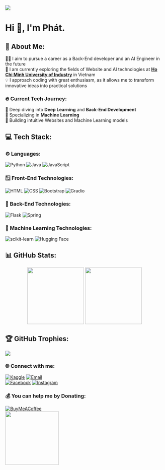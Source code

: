<img src="https://github.com/user-attachments/assets/b1c59858-f55d-4706-a1ad-9ad33296c209"/>

# Hi 👋, I'm Phát.

## 🌟 About Me:

👨‍💻 I aim to pursue a career as a Back-End developer and an AI Engineer in the future</br>
🔬 I am currently exploring the fields of Website and AI technologies at [**Ho Chi Minh University of Industry**](https://iuh.edu.vn/) in Vietnam</br>
💡 I approach coding with great enthusiasm, as it allows me to transform innovative ideas into practical solutions</br>

### 🔥 Current Tech Journey:
🌱 Deep diving into **Deep Learning** and **Back-End Development**</br>
🦾 Specializing in **Machine Learning**</br>
🚀 Building intuitive Websites and Machine Learning models</br>

## 💻 Tech Stack:
### ⚙️ Languages:
![Python](https://img.shields.io/badge/python-3670A0?style=for-the-badge&logo=python&logoColor=ffdd54)
![Java](https://img.shields.io/badge/Java-%23E34F26.svg?style=for-the-badge&logo=openjdk&logoColor=white)
![JavaScript](https://img.shields.io/badge/-JavaScript-F7DF1E?style=for-the-badge&logo=javascript&logoColor=black)
### 🪟 Front-End Technologies:
![HTML](https://img.shields.io/badge/html-%23E34F26.svg?style=for-the-badge&logo=html5&logoColor=white)
![CSS](https://img.shields.io/badge/CSS-0099FF?&style=for-the-badge&logo=css3&logoColor=white)
![Bootstrap](https://img.shields.io/badge/Bootstrap-563D7C?style=for-the-badge&logo=bootstrap&logoColor=white)
![Gradio](https://img.shields.io/badge/-Gradio-000000?style=for-the-badge&logo=gradio&logoColor=%23F05033.svg)
### 🔧 Back-End Technologies:
<!--![Django](https://img.shields.io/badge/Django-092E20?style=for-the-badge&logo=django&logoColor=green)
![MySQL](https://img.shields.io/badge/MySQL-4479A1?style=for-the-badge&logo=mysql&logoColor=white)-->
![Flask](https://img.shields.io/badge/Flask-000000?style=for-the-badge&logo=Flask&logoColor=white)
![Spring](https://img.shields.io/badge/Spring-6DB33F?style=for-the-badge&logo=spring&logoColor=white)
### 🤖 Machine Learning Technologies:
<!--![TensorFlow](https://img.shields.io/badge/TensorFlow-%23FF6F00.svg?style=for-the-badge&logo=TensorFlow&logoColor=white)
![PyTorch](https://img.shields.io/badge/PyTorch-%23EE4C2C.svg?style=for-the-badge&logo=PyTorch&logoColor=white)
![Keras](https://img.shields.io/badge/Keras-%23D00000.svg?style=for-the-badge&logo=Keras&logoColor=white)-->
![scikit-learn](https://img.shields.io/badge/scikit--learn-%23F7931E.svg?style=for-the-badge&logo=scikit-learn&logoColor=white)
![Hugging Face](https://img.shields.io/badge/-%23121011.svg?style=for-the-badge&logo=huggingface&logoColor=F7DF1E)

## 📊 GitHub Stats:
<p align="center">
  <img height="180em" src="https://github-readme-stats.vercel.app/api?username=arthurtran04&show_icons=true&theme=github_dark&include_all_commits=true&count_private=true&hide_border=false"/>
  <img height="180em" src="https://github-readme-stats.vercel.app/api/top-langs/?username=arthurtran04&layout=compact&langs_count=7&theme=github_dark&hide_border=false"/>
</p>

## 🏆 GitHub Trophies:
![](https://github-profile-trophy.vercel.app/?username=arthurtran04&theme=aura_dark&no-frame=true&no-bg=true&margin-w=4)

### 🌐 Connect with me:
[![Kaggle](https://img.shields.io/badge/Kaggle-20BEFF?style=for-the-badge&logo=Kaggle&logoColor=white)](https://www.kaggle.com/minhph4t)
[![Email](https://img.shields.io/badge/Email-D14836?style=for-the-badge&logo=Gmail&logoColor=white)](mailto:minhphat.workmail@gmail.com)</br>
[![Facebook](https://img.shields.io/badge/Facebook-%231877F2.svg?style=for-the-badge&logo=Facebook&logoColor=white)](https://facebook.com/tranminhphat2004) 
[![Instagram](https://img.shields.io/badge/Instagram-%23E4405F.svg?style=for-the-badge&logo=Instagram&logoColor=white)](https://instagram.com/minh_ph4t) 

### 💰 You can help me by Donating:
[![BuyMeACoffee](https://img.shields.io/badge/Buy%20Me%20a%20Coffee-ffdd00?style=for-the-badge&logo=buy-me-a-coffee&logoColor=black)](https://buymeacoffee.com/arthurtran04)</br>
<img height='170' src="https://github.com/user-attachments/assets/64438a71-def3-4d83-bff1-03d03d8fdb65"/>

